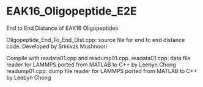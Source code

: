 # EAK16_Oligopeptide_E2E
End to End Distance of EAK16 Oligopeptides

Oligopeptide_End_To_End_Dist.cpp: source file for end to end distance code. Developed by Srinivas Mushnoori


Compile with readata01.cpp and readump01.cpp.
readata01.cpp: data file reader for LAMMPS ported from MATLAB to C++ by Leebyn Chong
readump01.cpp: dump file reader for LAMMPS ported from MATLAB to C++ by Leebyn Chong
